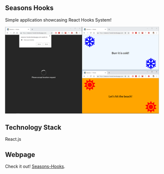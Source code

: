 ## Seasons Hooks

Simple application showcasing React Hooks System!

![png](documentation/images/seasons.png)

## Technology Stack

React.js

## Webpage

Check it out! [Seasons-Hooks](https://seasons-hooks.herokuapp.com/).
